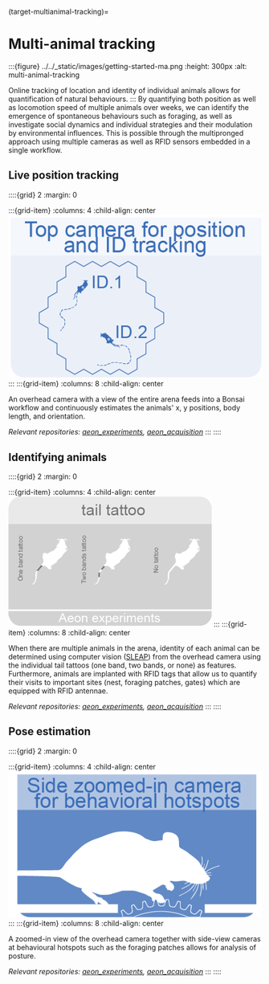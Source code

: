 (target-multianimal-tracking)=
# Multi-animal tracking

:::{figure} ../../_static/images/getting-started-ma.png
:height: 300px
:alt: multi-animal-tracking

Online tracking of location and identity of individual animals allows for quantification of natural behaviours.
:::
By quantifying both position as well as locomotion speed of multiple animals over weeks, we can identify the emergence of spontaneous behaviours such as foraging, as well as investigate social dynamics and individual strategies and their modulation by environmental influences.
This is possible through the multipronged approach using multiple cameras as well as RFID sensors embedded in a single workflow.

## Live position tracking
::::{grid} 2
:margin: 0

:::{grid-item}
:columns: 4
:child-align: center
![live-position-tracking](../../_static/images/ma-live-position-tracking.png)
:::
:::{grid-item}
:columns: 8
:child-align: center

An overhead camera with a view of the entire arena feeds into a Bonsai workflow and
continuously estimates the animals' x, y positions, body length, and orientation.

*Relevant repositories: [aeon_experiments](aeon-experiments-github:), [aeon_acquisition](aeon-acquisition-github:)*
:::
::::

## Identifying animals
::::{grid} 2
:margin: 0

:::{grid-item}
:columns: 4
:child-align: center
![identifying-animals](../../_static/images/ma-identifying-animals.png)
:::
:::{grid-item}
:columns: 8
:child-align: center

When there are multiple animals in the arena, identity of each animal can be
determined using computer vision ([SLEAP](https://sleap.ai/)) from the overhead camera using the individual tail tattoos (one
band, two bands, or none) as features. Furthermore, animals are implanted with RFID tags that
allow us to quantify their visits to important sites (nest, foraging patches, gates) which are equipped with RFID antennae. 

*Relevant repositories: [aeon_experiments](aeon-experiments-github:), [aeon_acquisition](aeon-acquisition-github:)*
:::
::::

## Pose estimation
::::{grid} 2
:margin: 0

:::{grid-item}
:columns: 4
:child-align: center
![pose-estimation](../../_static/images/ma-pose-estimation.png)
:::
:::{grid-item}
:columns: 8
:child-align: center

A zoomed-in view of the overhead camera together with side-view cameras at
behavioural hotspots such as the foraging patches allows for analysis of posture.

*Relevant repositories: [aeon_experiments](aeon-experiments-github:), [aeon_acquisition](aeon-acquisition-github:)*
:::
::::